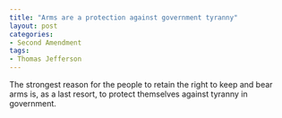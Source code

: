 ```yaml
---
title: "Arms are a protection against government tyranny"
layout: post
categories:
- Second Amendment
tags:
- Thomas Jefferson
---
```


The strongest reason for the people to retain the right to keep and bear arms is, as a last resort, to protect themselves against tyranny in government.
